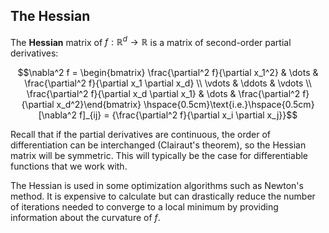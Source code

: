 ## The Hessian

The **Hessian** matrix of $f : \mathbb{R}^d \to \mathbb{R}$ is a matrix
of second-order partial derivatives: 

$$\nabla^2 f = \begin{bmatrix}
    \frac{\partial^2 f}{\partial x_1^2} & \dots & \frac{\partial^2 f}{\partial x_1 \partial x_d} \\
    \vdots & \ddots & \vdots \\
    \frac{\partial^2 f}{\partial x_d \partial x_1} & \dots & \frac{\partial^2 f}{\partial x_d^2}\end{bmatrix}
\hspace{0.5cm}\text{i.e.}\hspace{0.5cm}
[\nabla^2 f]_{ij} = {\frac{\partial^2 f}{\partial x_i \partial x_j}}$$ 

Recall that if the partial
derivatives are continuous, the order of differentiation can be
interchanged (Clairaut's theorem), so the Hessian matrix will be
symmetric. This will typically be the case for differentiable functions
that we work with.

The Hessian is used in some optimization algorithms such as Newton's
method. It is expensive to calculate but can drastically reduce the
number of iterations needed to converge to a local minimum by providing
information about the curvature of $f$.



